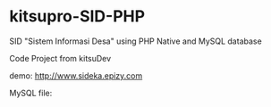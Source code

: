 # kitsupro-SID-PHP
 SID "Sistem Informasi Desa" using PHP Native and MySQL database

Code Project from kitsuDev

demo: http://www.sideka.epizy.com

MySQL file:
